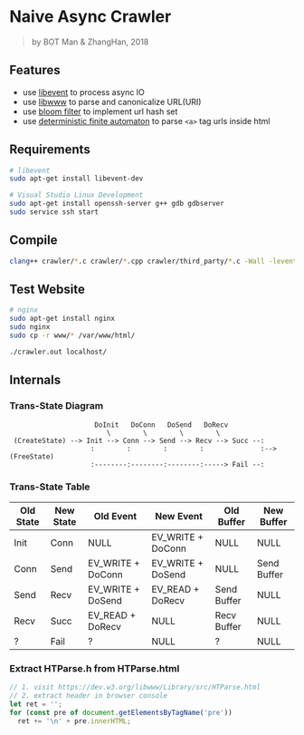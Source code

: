 # Naive Async Crawler

> by BOT Man & ZhangHan, 2018

## Features

- use [libevent](https://libevent.org) to process async IO
- use [libwww](https://dev.w3.org/libwww/Library/src/HTParse.html) to parse and canonicalize URL(URI)
- use [bloom filter](https://en.wikipedia.org/wiki/Bloom_filter) to implement url hash set
- use [deterministic finite automaton](https://en.wikipedia.org/wiki/Deterministic_finite_automaton) to parse `<a>` tag urls inside html

## Requirements

``` bash
# libevent
sudo apt-get install libevent-dev

# Visual Studio Linux Development
sudo apt-get install openssh-server g++ gdb gdbserver
sudo service ssh start
```

## Compile

``` bash
clang++ crawler/*.c crawler/*.cpp crawler/third_party/*.c -Wall -levent -o crawler.out
```

## Test Website

``` bash
# nginx
sudo apt-get install nginx
sudo nginx
sudo cp -r www/* /var/www/html/

./crawler.out localhost/
```

## Internals

### Trans-State Diagram

```
                     DoInit   DoConn   DoSend   DoRecv
                        \        \        \        \
 (CreateState) --> Init --> Conn --> Send --> Recv --> Succ --:
                    :        :        :        :              :--> (FreeState)
                    :--------:--------:--------:-----> Fail --:
```

### Trans-State Table

Old State | New State | Old Event | New Event | Old Buffer | New Buffer
---|---|---|---|---|---
Init | Conn | NULL | EV_WRITE + DoConn | NULL | NULL
Conn | Send | EV_WRITE + DoConn | EV_WRITE + DoSend | NULL | Send Buffer
Send | Recv | EV_WRITE + DoSend | EV_READ + DoRecv | Send Buffer | NULL
Recv | Succ | EV_READ + DoRecv | NULL | Recv Buffer | NULL
? | Fail | ? | NULL | ? | NULL

### Extract HTParse.h from HTParse.html

``` js
// 1. visit https://dev.w3.org/libwww/Library/src/HTParse.html
// 2. extract header in browser console
let ret = '';
for (const pre of document.getElementsByTagName('pre'))
  ret += '\n' + pre.innerHTML;
```
